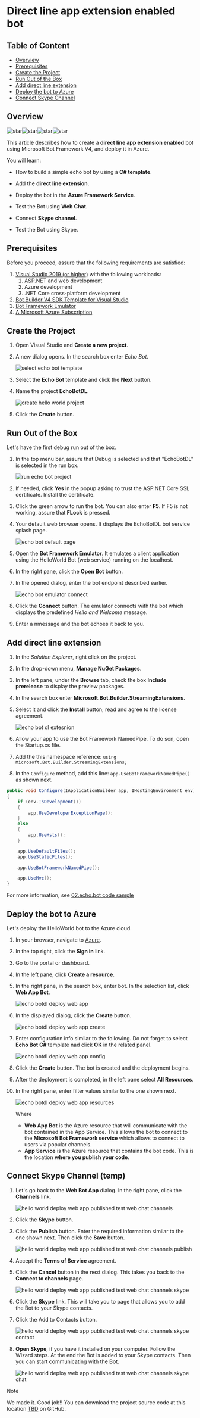 # Direct line app extension enabled bot

## Table of Content

- [Overview](#overview)
- [Prerequisites](#prerequisites)
- [Create the Project](#create-the-project)
- [Run Out of the Box](#run-out-of-the-box)
- [Add direct line extension](#add-direct-line-extension)
- [Deploy the bot to Azure](#deploy-the-bot-to-azure)
- [Connect Skype Channel](#connect-skype-channel)


## Overview

![star](../../Media/Generic/star.png)![star](../../Media/Generic/star.png)![star](../../Media/Generic/star.png)![star](../../Media/Generic/star.png)

This article describes how to create a **direct line app extension enabled** bot using Microsoft Bot Framework V4, and deploy it in Azure.  

You will learn:

- How to build a simple echo bot by using a **C# template**.
- Add the **direct line extension**.
- Deploy the bot in the **Azure Framework Service**.

- Test the Bot using **Web Chat**.
- Connect **Skype channel**.
- Test the Bot using Skype.

## Prerequisites

Before you proceed, assure that the following requirements are satisfied:

1. [Visual Studio 2019 (or higher)](https://visualstudio.microsoft.com/vs/) with the following workloads:
    1. ASP.NET and web development
    1. Azure development
    1. .NET Core cross-platform development
1. [Bot Builder V4 SDK Template for Visual Studio](https://marketplace.visualstudio.com/items?itemName=BotBuilder.botbuilderv4)
1. [Bot Framework Emulator](https://github.com/Microsoft/BotFramework-Emulator/releases/)
1. [A Microsoft Azure Subscription](https://azure.microsoft.com/en-us/free/?v=18.23)

## Create the Project

1. Open Visual Studio and **Create a new project**.
1. A new dialog opens. In the search box enter *Echo Bot*.

    ![select echo bot template](../../Media/VisualStudio/select_echo_bot_template_VS19.png)

1. Select the **Echo Bot** template and click the **Next** button.
1. Name the project **EchoBotDL**.

    ![create hello world project](../../Media/DirectLine/direct_line_echo_botdl_project.png)

1. Click the **Create** button.

## Run Out of the Box

Let's have the first debug run out of the box.

1. In the top menu bar, assure that Debug is selected and that "EchoBotDL" is selected in the run box.

    ![run echo bot project](../../Media/DirectLine/direct_line_echo_botdl_run.png)

1. If needed, click **Yes** in the popup asking to trust the ASP.NET Core SSL certificate. Install the certificate.
1. Click the green arrow to run the bot. You can also enter **F5**. If F5 is not working, assure that **FLock** is pressed. 
1. Your default web browser opens. It displays the EchoBotDL bot service splash page.

    ![echo bot default page](../../Media/DirectLine/direct_line_echo_botdl_default_page.png)

1. Open the **Bot Framework Emulator**. It emulates a client application using the HelloWorld Bot (web service) running on the localhost.
1. In the right pane, click the **Open Bot** button.
1. In the opened dialog, enter the bot endpoint described earlier.

    ![echo bot emulator connect](../../Media/DirectLine/direct_line_echo_botdl_emulator_connect.png)

1. Click the **Connect** button. The emulator connects with the bot which displays the predefined *Hello and Welcome* message.
1. Enter a nmessage and the bot echoes it back to you.

## Add direct line extension

1. In the *Solution Explorer*, right click on the project.
1. In the drop-down menu, **Manage NuGet Packages**.
1. In the left pane, under the **Browse** tab, check the box **Include prerelease** to display the preview packages.
1. In the search box enter **Microsoft.Bot.Builder.StreamingExtensions**.
1. Select it and click the **Install** button; read and agree to the license agreement.

    ![echo bot dl extesnion](../../Media/DirectLine/direct_line_echo_botdl_extension.png)

1. Allow your app to use the Bot Framework NamedPipe. To do son, open the Startup.cs file.
1. Add the this namespace reference: `using Microsoft.Bot.Builder.StreamingExtensions;`
1. In the `Configure` method, add this line: `app.UseBotFrameworkNamedPipe()` as shown next.

```csharp
public void Configure(IApplicationBuilder app, IHostingEnvironment env)
{
    if (env.IsDevelopment())
    {
        app.UseDeveloperExceptionPage();
    }
    else
    {
        app.UseHsts();
    }

    app.UseDefaultFiles();
    app.UseStaticFiles();

    app.UseBotFrameworkNamedPipe();

    app.UseMvc();
}

```

For more information, see [02.echo.bot code sample](https://github.com/microsoft/BotBuilder-Samples/tree/master/experimental/directline-app-service-extension/csharp_dotnetcore/02.echo-bot)

## Deploy the bot to Azure

Let's deploy the HelloWorld bot to the Azure cloud.

1. In your browser, navigate to [Azure](https://azure.microsoft.com/).
1. In the top right, click the **Sign in** link.
1. Go to the portal or dashboard.
1. In the left pane, click **Create a resource**.
1. In the right pane, in the search box, enter bot. In the selection list, click **Web App Bot**.

    ![echo botdl deploy web app](../../Media/DirectLine/direct_line_echo_botdl_deploy_webapp.png)

1. In the displayed dialog, click the **Create** button.

     ![echo botdl deploy web app create](../../Media/DirectLine/direct_line_echo_botdl_deploy_webapp_create.PNG) 
1. Enter configuration info similar to the following. Do not forget to select **Echo Bot C#** template nad click **OK** in the related panel. 

    ![echo botdl deploy web app config](../../Media/DirectLine/direct_line_echo_botdl_deploy_webapp_config.png)

1. Click the **Create** button. The bot is created and the deployment begins.
1. After the deployment is completed, in the left pane select **All Resources**.
1. In the right pane, enter filter values similar to the one shown next.

    ![echo botdl deploy web app resources](../../Media/DirectLine/direct_line_echo_botdl_deploy_webapp_resources.png)

    Where
    - **Web App Bot** is the Azure resource that will communicate with the bot contained in the App Service. This allows the bot to connect to the **Microsoft Bot Framework service** which allows to connect to users via popular channels.
    - **App Service** is the Azure resource that contains the bot code. This is the location **where you publish your code**.

## Connect Skype Channel (temp)

1. Let's go back to the **Web Bot App** dialog. In the right pane, click the **Channels** link.

    ![hello world deploy web app published test web chat channels](../../Media/Examples/HelloWorld/hello_world_deploy_web_app_published_test_web_chat_channels.png)
1. Click the **Skype** button.
1. Click the **Publish** button. Enter the required information similar to the one shown next. Then click the **Save** button.

   ![hello world deploy web app published test web chat channels publish](../../Media/Examples/HelloWorld/hello_world_deploy_web_app_published_test_web_chat_channels_publish.png)

1. Accept the **Terms of Service** agreement.
1. Click the **Cancel** button in the next dialog. This takes you back to the **Connect to channels** page.

    ![hello world deploy web app published test web chat channels skype](../../Media/Examples/HelloWorld/hello_world_deploy_web_app_published_test_web_chat_channels_skype.png)

1. Click the **Skype** link. This will take you to page that allows you to add the Bot to your Skype contacts.
1. Click the Add to Contacts button.

    ![hello world deploy web app published test web chat channels skype contact](../../Media/Examples/HelloWorld/hello_world_deploy_web_app_published_test_web_chat_channels_skype_contact.png)

1. **Open Skype**, if you have it installed on your computer. Follow the Wizard steps. At the end the Bot is added to your Skype contacts. Then you can start communicating with the Bot.

    ![hello world deploy web app published test web chat channels skype chat](../../Media/Examples/HelloWorld/hello_world_deploy_web_app_published_test_web_chat_channels_skype_chat.png)


> [!NOTE]
> We made it. Good job!!
> You can download the project source code at this location [TBD](tbd) on GitHub.
